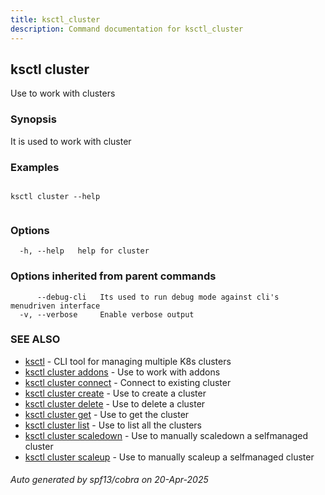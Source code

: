 ```yaml
---
title: ksctl_cluster
description: Command documentation for ksctl_cluster
---
```


## ksctl cluster

Use to work with clusters

### Synopsis

It is used to work with cluster

### Examples

```

ksctl cluster --help
		
```

### Options

```
  -h, --help   help for cluster
```

### Options inherited from parent commands

```
      --debug-cli   Its used to run debug mode against cli's menudriven interface
  -v, --verbose     Enable verbose output
```

### SEE ALSO

* [ksctl](ksctl.md)	 - CLI tool for managing multiple K8s clusters
* [ksctl cluster addons](ksctl_cluster_addons.md)	 - Use to work with addons
* [ksctl cluster connect](ksctl_cluster_connect.md)	 - Connect to existing cluster
* [ksctl cluster create](ksctl_cluster_create.md)	 - Use to create a cluster
* [ksctl cluster delete](ksctl_cluster_delete.md)	 - Use to delete a cluster
* [ksctl cluster get](ksctl_cluster_get.md)	 - Use to get the cluster
* [ksctl cluster list](ksctl_cluster_list.md)	 - Use to list all the clusters
* [ksctl cluster scaledown](ksctl_cluster_scaledown.md)	 - Use to manually scaledown a selfmanaged cluster
* [ksctl cluster scaleup](ksctl_cluster_scaleup.md)	 - Use to manually scaleup a selfmanaged cluster

###### Auto generated by spf13/cobra on 20-Apr-2025
